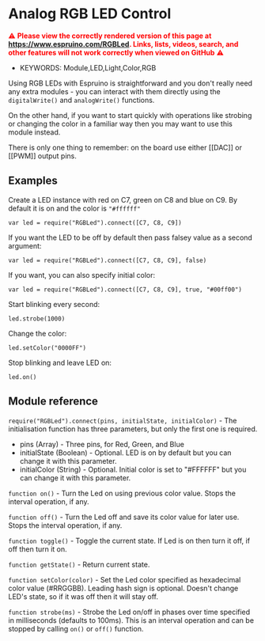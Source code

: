 <!--- Copyright (c) 2015 bartmichu, Pur3 Ltd. See the file LICENSE for copying permission. -->
Analog RGB LED Control 
======================

<span style="color:red">:warning: **Please view the correctly rendered version of this page at https://www.espruino.com/RGBLed. Links, lists, videos, search, and other features will not work correctly when viewed on GitHub** :warning:</span>

* KEYWORDS: Module,LED,Light,Color,RGB

Using RGB LEDs with Espruino is straightforward and you don't really need any extra modules - you can interact with them directly using the ```digitalWrite()``` and ```analogWrite()``` functions.

On the other hand, if you want to start quickly with operations like strobing or changing the color in a familiar way then you may want to use this module instead.

There is only one thing to remember: on the board use either [[DAC]] or [[PWM]] output pins.

Examples
---------------

Create a LED instance with red on C7, green on C8 and blue on C9. By default it is on and the color is ```"#ffffff"```

```
var led = require("RGBLed").connect([C7, C8, C9])
```

If you want the LED to be off by default then pass falsey value as a second argument:

```
var led = require("RGBLed").connect([C7, C8, C9], false)
```

If you want, you can also specify initial color:

```
var led = require("RGBLed").connect([C7, C8, C9], true, "#00ff00")
```

Start blinking every second:

```
led.strobe(1000)
```

Change the color:

```
led.setColor("0000FF")
```

Stop blinking and leave LED on:

```
led.on()
```

Module reference
---------------

`require("RGBLed").connect(pins, initialState, initialColor)` - The initialisation function has three parameters, but only the first one is required.

* pins (Array) - Three pins, for Red, Green, and Blue
* initialState (Boolean) - Optional. LED is on by default but you can change it with this parameter.
* initialColor (String) - Optional. Initial color is set to "#FFFFFF" but you can change it with this parameter.

`function on()` - Turn the Led on using previous color value. Stops the interval operation, if any.

`function off()` - Turn the Led off and save its color value for later use. Stops the interval operation, if any.

`function toggle()` - Toggle the current state. If Led is on then turn it off, if off then turn it on.

`function getState()` - Return current state.

`function setColor(color)` - Set the Led color specified as hexadecimal color value (#RRGGBB). Leading hash sign is optional. Doesn't change LED's state, so if it was off then it will stay off.

`function strobe(ms)` - Strobe the Led on/off in phases over time specified in milliseconds (defaults to 100ms). This is an interval operation and can be stopped by calling ```on()``` or ```off()``` function.
